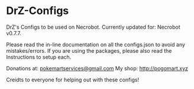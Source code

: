 # DrZ-Configs
DrZ's Configs to be used on Necrobot.
Currently updated for: Necrobot v0.7.7.

Please read the in-line documentation on all the configs.json to avoid any mistakes/errors.
If you are using the packages, please also read the Instructions to setup each.

Donations at: pokemartservices@gmail.com
My shop: http://pogomart.xyz

Creidts to everyone for helping out with these configs!
